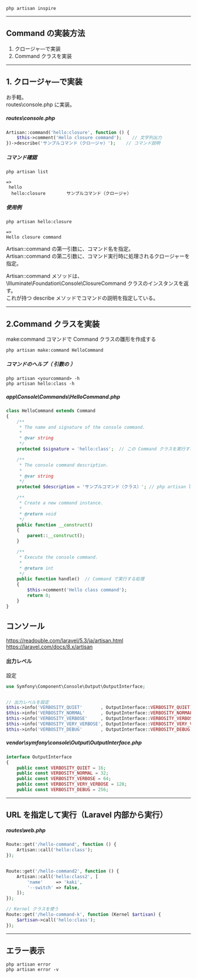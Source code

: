 ```
php artisan inspire
```
__________________________________________________________________________
## Command の実装方法

 1. クロージャ―で実装
 2. Command クラスを実装

__________________________________________________________________________
## 1. クロージャ―で実装
お手軽。  
routes\console.php に実装。

##### routes\console.php
```php
Artisan::command('hello:closure', function () {
    $this->comment('Hello closure command');    // 文字列出力
})->describe('サンプルコマンド（クロージャ）');    // コマンド説明
```

##### コマンド確認
```
php artisan list

=>
 hello
  hello:closure        サンプルコマンド（クロージャ）
```

##### 使用例
```
php artisan hello:closure

=>
Hello closure command
```


Artisan::command の第一引数に、コマンド名を指定。  
Artisan::command の第二引数に、コマンド実行時に処理されるクロージャーを指定。  

Artisan::command メソッドは、\Illuminate\Foundation\Console\ClosureCommand クラスのインスタンスを返す。  
これが持つ describe メソッドでコマンドの説明を指定している。  

__________________________________________________________________________
## 2.Command クラスを実装

make:command コマンドで Command クラスの雛形を作成する

```
php artisan make:command HelloCommand
```

##### コマンドのヘルプ（ 引数の  ）
```
php artisan <yourcommand> -h
php artisan hello:class -h
```

##### app\Console\Commands\HelloCommand.php
```php
class HelloCommand extends Command
{
    /**
     * The name and signature of the console command.
     *
     * @var string
     */
    protected $signature = 'hello:class';  // この Command クラスを実行するためのコマンド名。（ COMMAND : php artisan hello:class

    /**
     * The console command description.
     *
     * @var string
     */
    protected $description = 'サンプルコマンド（クラス）'; // php artisan list での説明文

    /**
     * Create a new command instance.
     *
     * @return void
     */
    public function __construct()
    {
        parent::__construct();
    }

    /**
     * Execute the console command.
     *
     * @return int
     */
    public function handle()  // Command で実行する処理
    {
        $this->comment('Hello class command');
        return 0;
    }
}
```


## コンソール
https://readouble.com/laravel/5.3/ja/artisan.html  
https://laravel.com/docs/8.x/artisan  


#### 出力レベル
設定
```php
use Symfony\Component\Console\Output\OutputInterface;


// 出力レベルを設定
$this->info('VERBOSITY_QUIET'       , OutputInterface::VERBOSITY_QUIET);         // 常に出力。
$this->info('VERBOSITY_NORMAL'      , OutputInterface::VERBOSITY_NORMAL);        // デフォルトの出力レベル。--quiet 以外で出力
$this->info('VERBOSITY_VERBOSE'     , OutputInterface::VERBOSITY_VERBOSE);       // -v, -vv, -vvv で出力
$this->info('VERBOSITY_VERY_VERBOSE', OutputInterface::VERBOSITY_VERY_VERBOSE);  // -vv, -vvv で出力
$this->info('VERBOSITY_DEBUG'       , OutputInterface::VERBOSITY_DEBUG);         // -vvv でのみ出力
```

##### vendor\symfony\console\Output\OutputInterface.php
```php
interface OutputInterface
{
    public const VERBOSITY_QUIET = 16;
    public const VERBOSITY_NORMAL = 32;
    public const VERBOSITY_VERBOSE = 64;
    public const VERBOSITY_VERY_VERBOSE = 128;
    public const VERBOSITY_DEBUG = 256;
```
__________________________________________________________________________
## URL を指定して実行（Laravel 内部から実行）

##### routes\web.php
```php
Route::get('/hello-command', function () {
    Artisan::call('hello:class');
});


Route::get('/hello-command2', function () {
    Artisan::call('hello:class2', [
        'name'     => 'kaki',
        '--switch' => false,
    ]);
});

// Kernel クラスを使う
Route::get('/hello-command-k', function (Kernel $artisan) {
    $artisan->call('hello:class');
});
```

__________________________________________________________________________
## エラー表示
```
php artisan error
php artisan error -v
```



